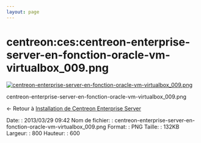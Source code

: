 ```yaml
---
layout: page
---
```


centreon:ces:centreon-enterprise-server-en-fonction-oracle-vm-virtualbox\_009.png
=================================================================================

[![centreon-enterprise-server-en-fonction-oracle-vm-virtualbox\_009.png](../..//assets/media/centreon/ces/centreon-enterprise-server-en-fonction-oracle-vm-virtualbox_009.png@cache=&w=800&h=600 "centreon-enterprise-server-en-fonction-oracle-vm-virtualbox_009.png")](../..//assets/media/centreon/ces/centreon-enterprise-server-en-fonction-oracle-vm-virtualbox_009.png@cache= "Afficher le fichier original")

centreon-enterprise-server-en-fonction-oracle-vm-virtualbox\_009.png

← Retour à [Installation de Centreon Enterprise
Server](../../../centreon/centreon-enterprise-server.html "centreon:centreon-enterprise-server")

Date:
:   2013/03/29 09:42
Nom de fichier:
:   centreon-enterprise-server-en-fonction-oracle-vm-virtualbox\_009.png
Format:
:   PNG
Taille:
:   132KB
Largeur:
:   800
Hauteur:
:   600

